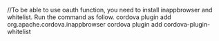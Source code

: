 //To be able to use oauth function, you need to install inappbrowser and whitelist. Run the command as follow.
cordova plugin add org.apache.cordova.inappbrowser
cordova plugin add cordova-plugin-whitelist
